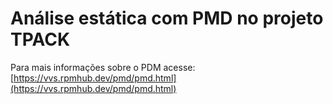 # Análise estática com PMD no projeto TPACK

Para mais informações sobre o PDM acesse: [https://vvs.rpmhub.dev/pmd/pmd.html](https://vvs.rpmhub.dev/pmd/pmd.html)